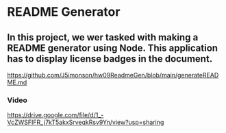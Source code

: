 # README Generator

## In this project, we wer tasked with making a README generator using Node. This application has to display license badges in the document.

https://github.com/J5imonson/hw09ReadmeGen/blob/main/generateREADME.md

### Video
https://drive.google.com/file/d/1_-VcZWSFIFR_j7kT5akxSrveqkRsv9Yn/view?usp=sharing

